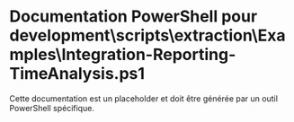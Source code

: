 # Documentation PowerShell pour development\scripts\extraction\Examples\Integration-Reporting-TimeAnalysis.ps1

Cette documentation est un placeholder et doit être générée par un outil PowerShell spécifique.
